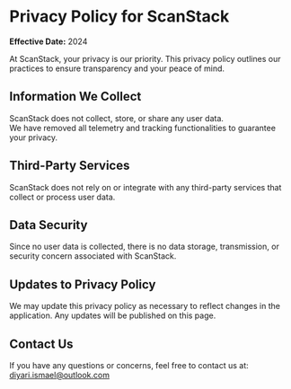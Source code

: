 # Privacy Policy for ScanStack

**Effective Date:** 2024

At ScanStack, your privacy is our priority. This privacy policy outlines our practices to ensure transparency and your peace of mind.

## Information We Collect

ScanStack does not collect, store, or share any user data.  
We have removed all telemetry and tracking functionalities to guarantee your privacy.

## Third-Party Services

ScanStack does not rely on or integrate with any third-party services that collect or process user data.

## Data Security

Since no user data is collected, there is no data storage, transmission, or security concern associated with ScanStack.

## Updates to Privacy Policy

We may update this privacy policy as necessary to reflect changes in the application. Any updates will be published on this page.

## Contact Us

If you have any questions or concerns, feel free to contact us at: diyari.ismael@outlook.com
